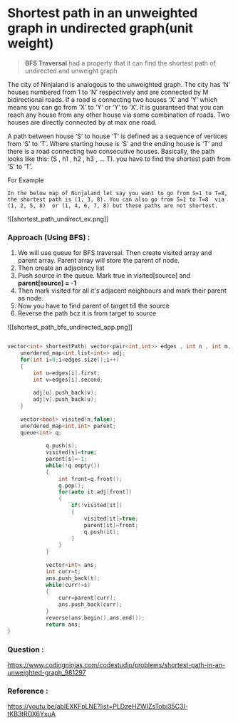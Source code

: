 # Shortest path in an unweighted graph in undirected graph(unit weight)

> **BFS Traversal** had a property that it can find the shortest path of undirected and unweight graph

The city of Ninjaland is analogous to the unweighted graph. The city has ‘N’ houses numbered from 1 to ‘N’ respectively and are connected by M bidirectional roads. If a road is connecting two houses ‘X’ and ‘Y’ which means you can go from ‘X’ to ‘Y’ or ‘Y’ to ‘X’. It is guaranteed that you can reach any house from any other house via some combination of roads. Two houses are directly connected by at max one road.

A path between house ‘S’ to house ‘T’ is defined as a sequence of vertices from ‘S’ to ‘T’. Where starting house is ‘S’ and the ending house is ‘T’ and there is a road connecting two consecutive houses. Basically, the path looks like this: (S , h1 , h2 , h3 , ... T). you have to find the shortest path from ‘S’ to ‘T’.

For Example

```
In the below map of Ninjaland let say you want to go from S=1 to T=8, the shortest path is (1, 3, 8). You can also go from S=1 to T=8  via (1, 2, 5, 8)  or (1, 4, 6, 7, 8) but these paths are not shortest.
```

![[shortest_path_undirect_ex.png]]


### Approach (Using BFS) :

1. We will use queue for BFS traversal. Then create visited array and parent array. Parent array will store the parent of node.
2. Then create an adjacency list
3. Push source in the queue. Mark true in visited[source] and **parent[source] =  -1**
4. Then  mark visited for all it's adjacent neighbours and mark their parent as node.
5. Now you have to find parent of target  till the source
6. Reverse the path bcz it is from target to source

![[shortest_path_bfs_undirected_app.png]]

```C++

vector<int> shortestPath( vector<pair<int,int>> edges , int n , int m, int s , int t){
    unordered_map<int,list<int>> adj;
    for(int i=0;i<edges.size();i++)
    {
        int u=edges[i].first;
        int v=edges[i].second;
        
        adj[u].push_back(v);
        adj[v].push_back(u);
    }
    
    vector<bool> visited(n,false);
    unordered_map<int,int> parent;
    queue<int> q;
    
            q.push(s);
            visited[s]=true;
            parent[s]=-1;
            while(!q.empty())
            {
                int front=q.front();
                q.pop();
                for(auto it:adj[front])
                {
                    if(!visited[it])
                    {
                        visited[it]=true;
                        parent[it]=front;
                        q.push(it);
                    }
                }
            }
    
            vector<int> ans;
            int curr=t;
            ans.push_back(t);
            while(curr!=s)
            {
                curr=parent[curr];
                ans.push_back(curr);
            }
            reverse(ans.begin(),ans.end());
            return ans;
}
```


### Question :

https://www.codingninjas.com/codestudio/problems/shortest-path-in-an-unweighted-graph_981297

### Reference :

https://youtu.be/abIEXKFpLNE?list=PLDzeHZWIZsTobi35C3I-tKB3tRDX6YxuA